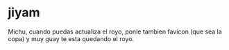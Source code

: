 # jiyam
Michu, cuando puedas actualiza el royo, ponle tambien favicon (que sea la copa) y muy guay te esta quedando el royo.

